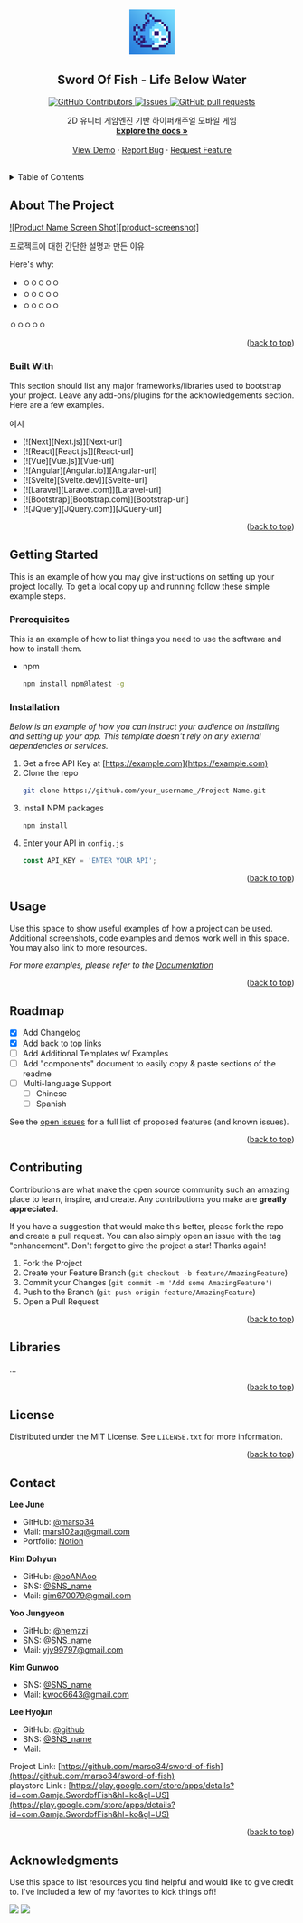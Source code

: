 <!-- PROJECT LOGO -->
<a name="readme-top"></a>
<br />
<div align="center">
  <a href="https://github.com/marso34/sword-of-fish">
    <img src="ProjectDocuments\img\Logo.png" alt="Logo" width="80" height="80">
  </a>

  ## Sword Of Fish - Life Below Water
  <p align="center">
<!--     <a href="https://github.com/marso34/sword-of-fish/actions">
      <img alt="Tests Passing" src="https://github.com/marso34/sword-of-fish/workflows/Test/badge.svg" />
    </a> -->
    <a href="https://github.com/marso34/sword-of-fish/graphs/contributors">
      <img alt="GitHub Contributors" src="https://img.shields.io/github/contributors/marso34/sword-of-fish" />
    </a>
<!--     <a href="https://codecov.io/gh/marso34/sword-of-fish">
      <img alt="Tests Coverage" src="https://codecov.io/gh/marso34/sword-of-fish/branch/master/graph/badge.svg" />
    </a> -->
    <a href="https://github.com/marso34/sword-of-fish/issues">
      <img alt="Issues" src="https://img.shields.io/github/issues/marso34/sword-of-fish?color=0088ff" />
    </a>
    <a href="https://github.com/marso34/sword-of-fish/pulls">
      <img alt="GitHub pull requests" src="https://img.shields.io/github/issues-pr/marso34/sword-of-fish?color=0088ff" />
    </a>
<!--     <a href="https://securityscorecards.dev/viewer/?uri=github.com/marso34/sword-of-fish">
      <img alt="OpenSSF Scorecard" src="https://api.securityscorecards.dev/projects/github.com/marso34/sword-of-fish/badge" />
    </a> -->
    <br />
  </p>
    
  <p align="center">
    2D 유니티 게임엔진 기반 하이퍼캐주얼 모바일 게임
    <br />
    <a href="https://github.com/marso34/sword-of-fish/tree/main/ProjectDocuments"><strong>Explore the docs »</strong></a>
    <br />
    <br />
    <a href="https://github.com/marso34/sword-of-fish">View Demo</a>
    ·
    <a href="https://github.com/marso34/sword-of-fish/issues">Report Bug</a>
    ·
    <a href="https://github.com/marso34/sword-of-fish/issues">Request Feature</a>
  </p>
</div>

<br />

<!-- TABLE OF CONTENTS -->
<details>
  <summary>Table of Contents</summary>
  <ol>
    <li>
      <a href="#about-the-project">About The Project</a>
      <ul>
        <li><a href="#built-with">Built With</a></li>
      </ul>
    </li>
    <li>
      <a href="#getting-started">Getting Started</a>
      <ul>
        <li><a href="#prerequisites">Prerequisites</a></li>
        <li><a href="#installation">Installation</a></li>
      </ul>
    </li>
    <li><a href="#usage">Usage</a></li>
    <li><a href="#roadmap">Roadmap</a></li>
    <li><a href="#contributing">Contributing</a></li>
    <li><a href="#license">License</a></li>
    <li><a href="#contact">Contact</a></li>
    <li><a href="#acknowledgments">Acknowledgments</a></li>
  </ol>
</details>


<!-- ABOUT THE PROJECT -->
## About The Project

[![Product Name Screen Shot][product-screenshot]](https://example.com)
<!-- 완성 후 스크린샷 추가 -->

프로젝트에 대한 간단한 설명과 만든 이유

Here's why:
* ㅇㅇㅇㅇㅇ
* ㅇㅇㅇㅇㅇ
* ㅇㅇㅇㅇㅇ

ㅇㅇㅇㅇㅇ

<!-- Use the `BLANK_README.md` to get started. -->

<p align="right">(<a href="#readme-top">back to top</a>)</p>


### Built With

This section should list any major frameworks/libraries used to bootstrap your project. Leave any add-ons/plugins for the acknowledgements section. Here are a few examples.

예시

* [![Next][Next.js]][Next-url]
* [![React][React.js]][React-url]
* [![Vue][Vue.js]][Vue-url]
* [![Angular][Angular.io]][Angular-url]
* [![Svelte][Svelte.dev]][Svelte-url]
* [![Laravel][Laravel.com]][Laravel-url]
* [![Bootstrap][Bootstrap.com]][Bootstrap-url]
* [![JQuery][JQuery.com]][JQuery-url]

<p align="right">(<a href="#readme-top">back to top</a>)</p>



<!-- GETTING STARTED -->
## Getting Started

This is an example of how you may give instructions on setting up your project locally.
To get a local copy up and running follow these simple example steps.

### Prerequisites

This is an example of how to list things you need to use the software and how to install them.
* npm
  ```sh
  npm install npm@latest -g
  ```

### Installation

_Below is an example of how you can instruct your audience on installing and setting up your app. This template doesn't rely on any external dependencies or services._

1. Get a free API Key at [https://example.com](https://example.com)
2. Clone the repo
   ```sh
   git clone https://github.com/your_username_/Project-Name.git
   ```
3. Install NPM packages
   ```sh
   npm install
   ```
4. Enter your API in `config.js`
   ```js
   const API_KEY = 'ENTER YOUR API';
   ```

<p align="right">(<a href="#readme-top">back to top</a>)</p>



<!-- USAGE EXAMPLES -->
## Usage

Use this space to show useful examples of how a project can be used. Additional screenshots, code examples and demos work well in this space. You may also link to more resources.

_For more examples, please refer to the [Documentation](https://example.com)_

<p align="right">(<a href="#readme-top">back to top</a>)</p>



<!-- ROADMAP -->
## Roadmap

- [x] Add Changelog
- [x] Add back to top links
- [ ] Add Additional Templates w/ Examples
- [ ] Add "components" document to easily copy & paste sections of the readme
- [ ] Multi-language Support
    - [ ] Chinese
    - [ ] Spanish

See the [open issues](https://github.com/othneildrew/Best-README-Template/issues) for a full list of proposed features (and known issues).

<p align="right">(<a href="#readme-top">back to top</a>)</p>



<!-- CONTRIBUTING -->
## Contributing

Contributions are what make the open source community such an amazing place to learn, inspire, and create. Any contributions you make are **greatly appreciated**.

If you have a suggestion that would make this better, please fork the repo and create a pull request. You can also simply open an issue with the tag "enhancement".
Don't forget to give the project a star! Thanks again!

1. Fork the Project
2. Create your Feature Branch (`git checkout -b feature/AmazingFeature`)
3. Commit your Changes (`git commit -m 'Add some AmazingFeature'`)
4. Push to the Branch (`git push origin feature/AmazingFeature`)
5. Open a Pull Request

<p align="right">(<a href="#readme-top">back to top</a>)</p>



<!-- Libraries -->
## Libraries

...

<p align="right">(<a href="#readme-top">back to top</a>)</p>


<!-- LICENSE -->
## License

Distributed under the MIT License. See `LICENSE.txt` for more information.

<p align="right">(<a href="#readme-top">back to top</a>)</p>



<!-- CONTACT -->
## Contact

**Lee June**

- GitHub: [@marso34](https://github.com/marso34)
- Mail: <a href="mailto:mars102aq@gmail.com">mars102aq@gmail.com</a>
- Portfolio: [Notion](https://leejune.notion.site/Portfolio-70b846886e2e41368280f5a7e49f9e0d)

**Kim Dohyun**

- GitHub: [@ooANAoo](htps://github.com/ooANAoo)
- SNS: [@SNS_name]()
- Mail: <a href="mailto:gim670079@gmail.com">gim670079@gmail.com</a>

**Yoo Jungyeon**

- GitHub: [@hemzzi](https://github.com/hemzzi)
- SNS: [@SNS_name]()
- Mail: <a href="mailto:hwstar1204@gmail.com">yjy99797@gmail.com</a>

**Kim Gunwoo**

- SNS: [@SNS_name]()
- Mail: <a href="mailto:kwoo6643@gmail.com">kwoo6643@gmail.com</a>

**Lee Hyojun**
- GitHub: [@github]()
- SNS: [@SNS_name]()
- Mail:

Project Link: [https://github.com/marso34/sword-of-fish](https://github.com/marso34/sword-of-fish) <br />
playstore Link : [https://play.google.com/store/apps/details?id=com.Gamja.SwordofFish&hl=ko&gl=US](https://play.google.com/store/apps/details?id=com.Gamja.SwordofFish&hl=ko&gl=US)


<p align="right">(<a href="#readme-top">back to top</a>)</p>



<!-- ACKNOWLEDGMENTS -->
## Acknowledgments

Use this space to list resources you find helpful and would like to give credit to. I've included a few of my favorites to kick things off!


<!-- 나중에 수정-->

<a href="https://github.com/marso34/witt-client-java/graphs/contributors" alt="Contributors">
  <img src="https://img.shields.io/github/contributors/marso34/witt-client-java" /></a>
<a href="https://github.com/marso34/witt-client-java/pulse" alt="Activity">
  <img src="https://img.shields.io/github/commit-activity/m/marso34/witt-client-java" /></a>
